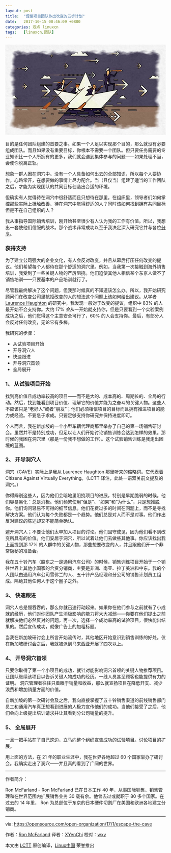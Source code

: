 ```yaml
---
layout: post
title:	"促使项目团队作出改变的五步计划"
date:	2017-10-15 00:46:09 +0800 
categories:	观点 linuxcn 
tags:	[linuxcn,团队]
---
```



![](/Asserts/Images/album/201710/15/004535v6gsu6p1u2sbu2ud.jpeg)


目的是任何团队组建的首要之事。如果一个人足以实现那个目的，那么就没有必要组成团队。而且如果没有重要目标，你根本不需要一个团队。但只要任务需要的专业知识比一个人所拥有的更多，我们就会遇到集体参与的问题——如果处理不当，会使你脱离正轨。


想象一群人困在洞穴中。没有一个人具备如何出去的全部知识，所以每个人要协作，心路常开，在想要做的事情上尽力配合。当（且仅当）组建了适当的工作团队之后，才能为实现团队的共同目标创造出合适的环境。


但确实有人觉得待在洞穴中很舒适而且只想待在那里。在组织里，领导者们如何掌控那些实际上抵触改善、待在洞穴中觉得舒适的人？同时该如何找到拥有共同目标但是不在自己组织的人？


我从事指导国际销售培训，刚开始甚至很少有人认为我的工作有价值。所以，我想出一套使他们信服的战术。那个战术非常成功以至于我决定深入研究它并与各位[分享](http://www.slideshare.net/RonMcFarland1/creating-change-58994683)。


### 获得支持


为了建立公司强大的企业文化，有人会反对改变，并且从幕后打压任何改变的提议。他们希望每个人都待在那个舒适的洞穴里。例如，当我第一次接触到海外销售培训，我受到了一些关键人物的严厉阻挠。他们迫使其他人相信某个东京人做不了销售培训——只要基本的产品培训就行了。


尽管我最终解决了这个问题，但我那时候真的不知道该怎么办。所以，我开始研究顾问们在改变公司里抗拒改变的人的想法这个问题上该如何给出建议。从学者 [Laurence Haughton](http://www.laurencehaughton.com/) 的研究中，我发现一般对于改变的提议，组织中 83% 的人最开始不会支持你。大约 17% *会*从一开始就支持你，但是只要看到一个实验案例成功之后，他们觉得这个主意安全可行了，60% 的人会支持你。最后，有部分人会反对任何改变，无论它有多棒。


我研究的步骤：


* 从试验项目开始
* 开导洞穴人
* 快速跟进
* 开导洞穴首领
* 全局展开


### 1、 从试验项目开始


找到高价值且成功率较高的项目——而不是大的、成本高的、周期长的、全局的行动。然后，找到能看到项目价值、理解它的价值并能为之奋斗的关键人物。这些人不应该只是“老好人”或者“朋友”；他们必须相信项目的目标而且拥有推进项目的能力或经验。不要急于求成。只要足够支持你研究并保持进度即可。


个人而言，我在新加坡的一个小型车辆代理商那里举办了自己的第一场销售研讨会。虽然并不是特别成功，但足以让人们开始讨论销售训练会达到怎样的效果。那时候的我困在洞穴里（那是一份我不想做的工作）。这个试验销售训练是我走出困境的蓝图。


### 2、 开导洞穴人


洞穴（CAVE）实际上是我从 Laurence Haughton 那里听来的缩略词。它代表着 Citizens Against Virtually Everything。（LCTT 译注，此处一语双关前文提及的洞穴。）


你得辨别这些人，因为他们会暗地里阻挠项目的进展，特别是早期脆弱的时候。他们容易黑化：总是消极。他们频繁使用“但是”、“如果”和“为什么”，只是想推脱你。他们询问轻易不可得的细节信息。他们花费过多的时间在问题上，而不是寻找解决方案。他们认为每个失败都是一个趋势。他们总是对人而不是对事。他们作出反对建议的陈述却又不能简单确认。


避开洞穴人；不要让他们太早加入项目的讨论。他们固守成见，因为他们看不到改变所具有的价值。他们安居于洞穴，所以试着让他们去做些其他事。你应该找出我上面提到那 17% 的人群中的关键人物，那些想要改变的人，并且跟他们开一个非常隐秘的准备会。


我在五十铃汽车（股东之一是通用汽车公司）的时候，销售训练项目开始于一个销往世界上其他小国家的合资分销商，主要是非洲、南亚、拉丁美洲和中东。我的个人团队由通用汽车公司雪佛兰的人、五十铃产品经理和分公司的销售计划员工组成。隔绝其他任何人于这个圈子之外。


### 3、 快速跟进


洞穴人总是慢吞吞的，那么你就迅速行动起来。如果你在他们参与之前就有了小成就的经历，他们对你团队产生消极影响的能力将大大减弱——你要在他们提出之前就解决他们必然反对的问题。再一次，选择一个成功率高的试验项目，很快能出结果的。然后宣传成功，就像广告上的加粗标题。


当我在新加坡研讨会上所言开始流传时，其他地区开始意识到销售训练的好处。仅在新加坡研讨会之后，我就被派到马来西亚开展了四次以上。


### 4、 开导洞穴首领


只要你取得了第一个小项目的成功，就针对能影响洞穴首领的关键人物推荐项目。让团队继续该项目以告诉关键人物成功的经历。一线人员甚至顾客也能提供有力的证明。 洞穴管理者往往只着眼于销量和收益，那么就宣扬项目在降低开支、减少浪费和增加销量方面的价值。


自新加坡的第一次研讨会及之后，我向直接掌握了五十铃销售渠道的前线销售部门员工和通用汽车真正想看到进展的人极力宣传他们的成功。当他们接受了之后，他们会向上级提出培训请求并让其看到分公司销量的提升。


### 5、 全局展开


一旦一把手站在了自己这边，立马向整个组织宣告成功的试验项目。讨论项目的扩展。


用上面的方法，在 21 年的职业生涯中，我在世界各地超过 60 个国家举办了研讨会。我确实走出了洞穴——并且真的看到了广阔的世界。




---


作者简介：


Ron McFarland - Ron McFarland 已在日本工作 40 年，从事国际销售、销售管理和在世界范围内扩展销售业务 30 载有余。他曾去过或就职于 80 多个国家。在过去的 14 年里， Ron 为总部位于东京的日本硬件切割厂在美国和欧洲各地建立分销商。




---


via: <https://opensource.com/open-organization/17/1/escape-the-cave>


作者：[Ron McFarland](https://opensource.com/users/ron-mcfarland) 译者：[XYenChi](https://github.com/XYenChi) 校对：[wxy](https://github.com/wxy)


本文由 [LCTT](https://github.com/LCTT/TranslateProject) 原创编译，[Linux中国](https://linux.cn/) 荣誉推出
